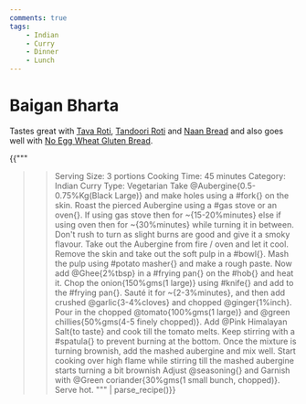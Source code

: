 ```yaml
---
comments: true
tags:
    - Indian
    - Curry
    - Dinner
    - Lunch
---
```


# Baigan Bharta

Tastes great with [Tava Roti](recipe_1_tava_roti.md), [Tandoori Roti](recipe_2_tandoori_roti.md) and [Naan Bread](recipe_3_naan_bread.md) and also goes well with [No Egg Wheat Gluten Bread](../Breakfast%20Options/recipe_2_wheat_gluten_bread.md).

{{"""
>> Serving Size: 3 portions
>> Cooking Time: 45 minutes
>> Category: Indian Curry
>> Type: Vegetarian
Take @Aubergine{0.5-0.75%Kg(Black Large)} and make holes using a #fork{} on the skin.
Roast the pierced Aubergine using a #gas stove or an oven{}.
If using gas stove then for ~{15-20%minutes} else if using oven then for ~{30%minutes} while turning it in between.
Don't rush to turn as slight burns are good and give it a smoky flavour.
Take out the Aubergine from fire / oven and let it cool. 
Remove the skin and take out the soft pulp in a #bowl{}.
Mash the pulp using #potato masher{} and make a rough paste.
Now add @Ghee{2%tbsp} in a #frying pan{} on the #hob{} and heat it.
Chop the onion{150%gms(1 large)} using #knife{} and add to the #frying pan{}.
Sauté it for ~{2-3%minutes}, and then add crushed @garlic{3-4%cloves} and chopped @ginger{1%inch}.
Pour in the chopped @tomato{100%gms(1 large)} and @green chillies{50%gms(4-5 finely chopped)}.
Add @Pink Himalayan Salt{to taste} and cook till the tomato melts. 
Keep stirring with a #spatula{} to prevent burning at the bottom.
Once the mixture is turning brownish, add the mashed aubergine and mix well.
Start cooking over high flame while stirring till the mashed aubergine starts turning a bit brownish
Adjust @seasoning{} and Garnish with @Green coriander{30%gms(1 small bunch, chopped)}.
Serve hot.
"""
| parse_recipe()}}

